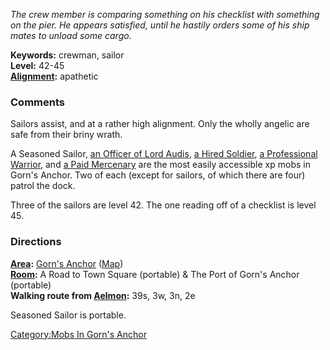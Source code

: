 *The crew member is comparing something on his checklist with something
on the pier. He appears satisfied, until he hastily orders some of his
ship mates to unload some cargo.*

**Keywords:** crewman, sailor  
**Level:** 42-45  
**[Alignment](Alignment "wikilink"):** apathetic  

### Comments

Sailors assist, and at a rather high alignment. Only the wholly angelic
are safe from their briny wrath.

A Seasoned Sailor, [an Officer of Lord
Audis](Officer_Of_Lord_Audis "wikilink"), [a Hired
Soldier](Hired_Solider "wikilink"), [a Professional
Warrior](Professional_Warrior "wikilink"), and [a Paid
Mercenary](Paid_Mercenary "wikilink") are the most easily accessible xp
mobs in Gorn's Anchor. Two of each (except for sailors, of which there
are four) patrol the dock.

Three of the sailors are level 42. The one reading off of a checklist is
level 45.

### Directions

**[Area](:Category:Areas "wikilink"):** [Gorn's
Anchor](:Category:Gorn's_Anchor "wikilink")
([Map](Gorn's_Anchor_Map "wikilink"))  
**[Room](:Category:Rooms "wikilink"):** A Road to Town Square (portable)
& The Port of Gorn's Anchor (portable)  
**Walking route from [Aelmon](Aelmon "wikilink"):** 39s, 3w, 3n, 2e

Seasoned Sailor is portable.

[Category:Mobs In Gorn's
Anchor](Category:Mobs_In_Gorn's_Anchor "wikilink")
